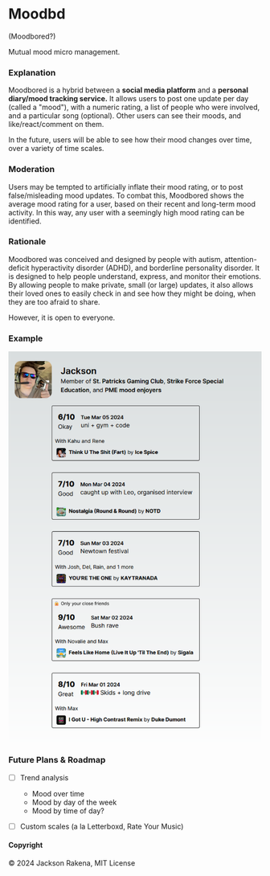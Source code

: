 # Moodbd
(Moodbored?)

Mutual mood micro management.

### Explanation
Moodbored is a hybrid between a **social media platform** and a **personal diary/mood tracking service.** It allows users to post one update per day (called a "mood"), with a numeric rating, a list of people who were involved, and a particular song (optional).
 Other users can see their moods, and like/react/comment on them.  

In the future, users will be able to see how their mood changes over time, over a variety of time scales.

### Moderation
Users may be tempted to artificially inflate their mood rating, or to post false/misleading mood updates. To combat this, Moodbored shows the average mood rating for a user, based on their recent and long-term mood activity. In this way, any user with a seemingly high mood rating can be identified.
### Rationale
Moodbored was conceived and designed by people with autism, attention-deficit hyperactivity disorder (ADHD), and borderline personality disorder. It is designed to help people understand, express, and monitor their emotions. By allowing people to make private, small (or large) updates, it also allows their loved ones to easily check in and see how they might be doing, when they are too afraid to share.

However, it is open to everyone.

### Example
![alt text](image-1.png)
### Future Plans & Roadmap
- [ ] Trend analysis
  - Mood over time
  - Mood by day of the week
  - Mood by time of day?
- [ ] Custom scales (a la Letterboxd, Rate Your Music)


#### Copyright
&copy; 2024 Jackson Rakena, MIT License